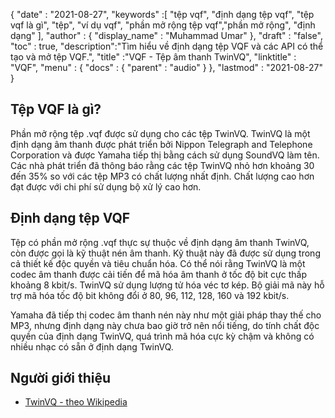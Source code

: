 {
  "date" : "2021-08-27",
  "keywords" :[ "tệp vqf", "định dạng tệp vqf", "tệp vqf là gì", "tệp", "ví dụ vqf", "phần mở rộng tệp vqf","phần mở rộng", "định dạng" ],
  "author" : {
    "display_name" : "Muhammad Umar"
},
  "draft" : "false",
  "toc" : true,
  "description":"Tìm hiểu về định dạng tệp VQF và các API có thể tạo và mở tệp VQF.",
  "title" :"VQF - Tệp âm thanh TwinVQ",
  "linktitle" : "VQF",
  "menu" : {
    "docs" : {
      "parent" : "audio"
}
},
  "lastmod" : "2021-08-27"
}

## Tệp VQF là gì?
Phần mở rộng tệp .vqf được sử dụng cho các tệp TwinVQ. TwinVQ là một định dạng âm thanh được phát triển bởi Nippon Telegraph and Telephone Corporation và được Yamaha tiếp thị bằng cách sử dụng SoundVQ làm tên. Các nhà phát triển đã thông báo rằng các tệp TwinVQ nhỏ hơn khoảng 30 đến 35% so với các tệp MP3 có chất lượng nhất định. Chất lượng cao hơn đạt được với chi phí sử dụng bộ xử lý cao hơn.

## Định dạng tệp VQF

Tệp có phần mở rộng .vqf thực sự thuộc về định dạng âm thanh TwinVQ, còn được gọi là kỹ thuật nén âm thanh. Kỹ thuật này đã được sử dụng trong cả thiết kế độc quyền và tiêu chuẩn hóa. Có thể nói rằng TwinVQ là một codec âm thanh được cải tiến để mã hóa âm thanh ở tốc độ bit cực thấp khoảng 8 kbit/s. TwinVQ sử dụng lượng tử hóa véc tơ kép. Bộ giải mã này hỗ trợ mã hóa tốc độ bit không đổi ở 80, 96, 112, 128, 160 và 192 kbit/s.

Yamaha đã tiếp thị codec âm thanh nén này như một giải pháp thay thế cho MP3, nhưng định dạng này chưa bao giờ trở nên nổi tiếng, do tính chất độc quyền của định dạng TwinVQ, quá trình mã hóa cực kỳ chậm và không có nhiều nhạc có sẵn ở định dạng TwinVQ.

## Người giới thiệu

* [TwinVQ - theo Wikipedia](https://en.wikipedia.org/wiki/TwinVQ)

